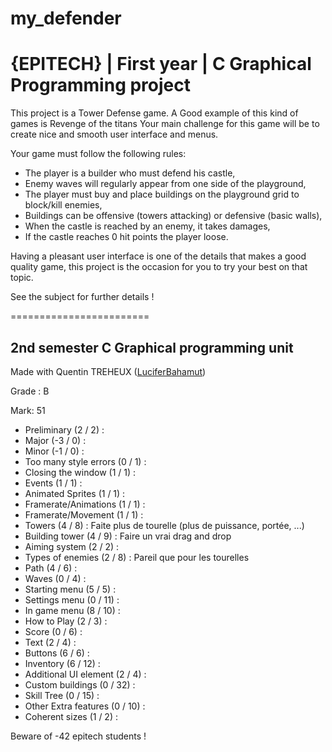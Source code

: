 # my_defender
# {EPITECH} | First year | C Graphical Programming project

This project is a Tower Defense game. A Good example of this kind of games is Revenge of the titans
Your main challenge for this game will be to create nice and smooth user interface and menus.

Your game must follow the following rules:
  - The player is a builder who must defend his castle,
  - Enemy waves will regularly appear from one side of the playground,
  - The player must buy and place buildings on the playground grid to block/kill enemies,
  - Buildings can be offensive (towers attacking) or defensive (basic walls),
  - When the castle is reached by an enemy, it takes damages,
  - If the castle reaches 0 hit points the player loose.

Having a pleasant user interface is one of the details that makes a good quality game, this project is the
occasion for you to try your best on that topic.

See the subject for further details !

========================

## 2nd semester C Graphical programming unit

Made with Quentin TREHEUX ([LuciferBahamut](https://github.com/LuciferBahamut))

Grade : B

Mark: 51

- Preliminary (2 / 2) :
- Major (-3 / 0) :
- Minor (-1 / 0) :
- Too many style errors (0 / 1) :
- Closing the window (1 / 1) :
- Events (1 / 1) :
- Animated Sprites (1 / 1) :
- Framerate/Animations (1 / 1) :
- Framerate/Movement (1 / 1) :
- Towers (4 / 8) : Faite plus de tourelle (plus de puissance, portée, ...)
- Building tower (4 / 9) : Faire un vrai drag and drop
- Aiming system (2 / 2) :
- Types of enemies (2 / 8) : Pareil que pour les tourelles
- Path (4 / 6) :
- Waves (0 / 4) :
- Starting menu (5 / 5) :
- Settings menu (0 / 11) :
- In game menu (8 / 10) :
- How to Play (2 / 3) :
- Score (0 / 6) :
- Text (2 / 4) :
- Buttons (6 / 6) :
- Inventory (6 / 12) :
- Additional UI element (2 / 4) :
- Custom buildings (0 / 32) :
- Skill Tree (0 / 15) :
- Other Extra features (0 / 10) :
- Coherent sizes (1 / 2) :

Beware of -42 epitech students !
